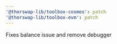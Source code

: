 ```yaml
---
'@thorswap-lib/toolbox-cosmos': patch
'@thorswap-lib/toolbox-evm': patch
---
```


Fixes balance issue and remove debugger
